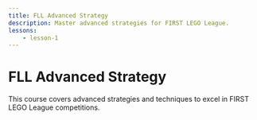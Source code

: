 ```yaml
---
title: FLL Advanced Strategy
description: Master advanced strategies for FIRST LEGO League.
lessons:
    - lesson-1
---
```


# FLL Advanced Strategy

This course covers advanced strategies and techniques to excel in FIRST LEGO League competitions.
